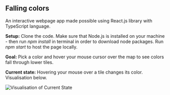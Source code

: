 ## Falling colors
An interactive webpage app made possible using React.js library with TypeScript language.

**Setup:** Clone the code. Make sure that Node.js is installed on your machine - then run *npm install* in terminal in order to download node packages. Run *npm start* to host the page locally.

**Goal:** Pick a color and hover your mouse cursor over the map to see colors fall through lower tiles.

**Current state:** Hovering your mouse over a tile changes its color. Visualisation below.

![Visualisation of Current State]([https://i.imgur.com/DWWKUzo.gif])
